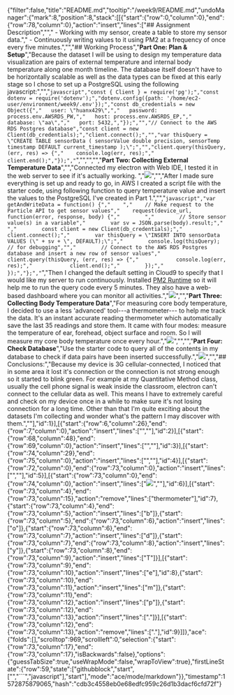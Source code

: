 {"filter":false,"title":"README.md","tooltip":"/week9/README.md","undoManager":{"mark":8,"position":8,"stack":[[{"start":{"row":0,"column":0},"end":{"row":78,"column":0},"action":"insert","lines":["## Assignment Description",""," - Working with my sensor, create a table to store my sensor data."," - Continuously writing values to it using PM2 at a frequency of once every five minutes.","","## Working Process","**Part One: Plan & Setup**","Because the dataset I will be using to design my temperature data visualization are pairs of external temperature and internal body temperature along one month timeline. The database itself doesn't have to be horizontally scalable as well as the data types can be fixed at this early stage so I chose to set up a PostgreSQL using the following javascript:","","```javascript","const { Client } = require('pg');","const dotenv = require('dotenv');","dotenv.config({path: '/home/ec2-user/environment/week9/.env'});","const db_credentials = new Object({","   user: \"huanx429\",","   password: process.env.AWSRDS_PW,","   host: process.env.AWSRDS_EP,","   database: \"aa\",","   port: 5432,","});","","// Connect to the AWS RDS Postgres database","const client = new Client(db_credentials);","client.connect();","","var thisQuery = \"CREATE TABLE sensorData ( sensorValue double precision, sensorTemp timestamp DEFAULT current_timestamp );\";","","client.query(thisQuery, (err, res) => {","    console.log(err, res);","    client.end();","});","```","","","","**Part Two: Collecting External Temperature Data**","","Connected my electron with Web IDE, I tested it in the web server to see if it's actually working. ","![](webtest.png)","","After I made sure everything is set up and ready to go, in AWS I created a script file with the starter code, using following function to query temperature value and insert the values to the PostgreSQL I've created in Part 1.","","```javascript","var getAndWriteData = function() {","    ","    // Make request to the Particle API to get sensor values","    request(device_url, function(error, response, body) {","        ","        // Store sensor value(s) in a variable","        var sv = JSON.parse(body).result;","        ","        const client = new Client(db_credentials);","        client.connect();","        var thisQuery = \"INSERT INTO sensorData VALUES (\" + sv + \", DEFAULT);\";","        console.log(thisQuery); // for debugging","","        // Connect to the AWS RDS Postgres database and insert a new row of sensor values","        client.query(thisQuery, (err, res) => {","            console.log(err, res);","            client.end();","        });","    });","};","```","Then I changed the default setting in Cloud9 to specify that I would like my server to run continuously.  Installed [PM2 Runtime](https://pm2.keymetrics.io/docs/usage/pm2-doc-single-page/) so it will help me to run the query code every 5 minutes. They also have a web-based dashboard where you can monitor all activities.","![](PM2.png)","","**Part Three: Collecting Body Temperature Data**","For measuring core body temperature, I decided to use a less 'advanced' tool---a thermometer--- to help me track the data. It's an instant accurate reading thermometer which automatically save the last 35 readings and store them. It came with four modes: measure the temperature of ear, forehead, object surface and room. So I will measure my core body temperature once every hour.","![](thermometer.png)","","","**Part Four: Check Database**","Use the starter code to query all of the contents in my database to check if data pairs have been inserted successfully.","![](checkDatabase.png)","","## Conclusions:","Because my device is 3G cellular-connected, I noticed that in some area it lost it's connection or the connection is not strong enough so it started to blink green. For example at my Quantitative Method class, usually the cell phone signal is weak inside the classroom, electron can't connect to the cellular data as well. This means I have to extremely careful and check on my device once in a while to make sure it's not losing connection for a long time. Other than that I'm quite exciting about the datasets I'm collecting and wonder what's the pattern I may discover with them.",""],"id":1}],[{"start":{"row":6,"column":26},"end":{"row":7,"column":0},"action":"insert","lines":["",""],"id":2}],[{"start":{"row":68,"column":48},"end":{"row":69,"column":0},"action":"insert","lines":["",""],"id":3}],[{"start":{"row":74,"column":29},"end":{"row":75,"column":0},"action":"insert","lines":["",""],"id":4}],[{"start":{"row":72,"column":0},"end":{"row":73,"column":0},"action":"insert","lines":["",""],"id":5}],[{"start":{"row":73,"column":0},"end":{"row":74,"column":0},"action":"insert","lines":["![](thermometer.png)",""],"id":6}],[{"start":{"row":73,"column":4},"end":{"row":73,"column":15},"action":"remove","lines":["thermometer"],"id":7},{"start":{"row":73,"column":4},"end":{"row":73,"column":5},"action":"insert","lines":["b"]},{"start":{"row":73,"column":5},"end":{"row":73,"column":6},"action":"insert","lines":["o"]},{"start":{"row":73,"column":6},"end":{"row":73,"column":7},"action":"insert","lines":["d"]},{"start":{"row":73,"column":7},"end":{"row":73,"column":8},"action":"insert","lines":["y"]},{"start":{"row":73,"column":8},"end":{"row":73,"column":9},"action":"insert","lines":["T"]}],[{"start":{"row":73,"column":9},"end":{"row":73,"column":10},"action":"insert","lines":["e"],"id":8},{"start":{"row":73,"column":10},"end":{"row":73,"column":11},"action":"insert","lines":["m"]},{"start":{"row":73,"column":11},"end":{"row":73,"column":12},"action":"insert","lines":["p"]},{"start":{"row":73,"column":12},"end":{"row":73,"column":13},"action":"insert","lines":["."]}],[{"start":{"row":73,"column":12},"end":{"row":73,"column":13},"action":"remove","lines":["."],"id":9}]]},"ace":{"folds":[],"scrolltop":969,"scrollleft":0,"selection":{"start":{"row":73,"column":17},"end":{"row":73,"column":17},"isBackwards":false},"options":{"guessTabSize":true,"useWrapMode":false,"wrapToView":true},"firstLineState":{"row":59,"state":["githubblock","start",["","```","javascript"],"start"],"mode":"ace/mode/markdown"}},"timestamp":1572875879065,"hash":"cdb3c4558eb0e68edfc959c26d1b3dacf6cfd72f"}
